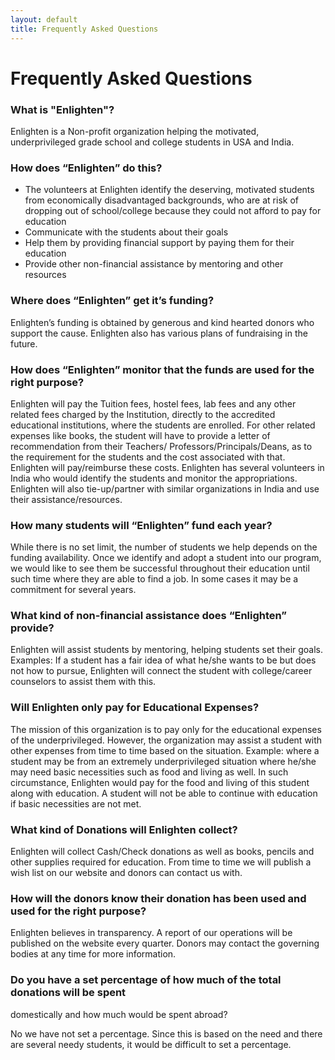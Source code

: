 ```yaml
---
layout: default
title: Frequently Asked Questions
---
```

# Frequently Asked Questions

### What is "Enlighten"?

Enlighten is a Non-profit organization helping the motivated, underprivileged
grade school and college students in USA and India.

### How does “Enlighten” do this?

  * The volunteers at Enlighten identify the deserving, motivated students from
economically disadvantaged backgrounds, who are at risk of dropping out of
school/college because they could not afford to pay for education
  * Communicate with the students about their goals
  * Help them by providing financial support by paying them for their education
  * Provide other non-financial assistance by mentoring and other resources

### Where does “Enlighten” get it’s funding?

Enlighten’s funding is obtained by generous and kind hearted donors who support the
cause. Enlighten also has various plans of fundraising in the future.

### How does “Enlighten” monitor that the funds are used for the right purpose?

Enlighten will pay the Tuition fees, hostel fees, lab fees and any other related
fees charged by the Institution, directly to the accredited educational
institutions, where the students are enrolled. For other related expenses like
books, the student will have to provide a letter of recommendation from their
Teachers/ Professors/Principals/Deans, as to the  requirement for the students
and the cost associated with that. Enlighten will pay/reimburse these costs.
Enlighten has several volunteers in India who would identify the students and
monitor the appropriations. Enlighten will also tie-up/partner with similar
organizations in India and use their assistance/resources.

### How many students will “Enlighten” fund each year?

While there is no set limit, the number of students we help depends on the funding
availability. Once we identify and adopt a student into our program, we would like
to see them be successful throughout their education until such time where they are
able to find a job. In some cases it may be a commitment for several years.

### What kind of non-financial assistance does “Enlighten” provide?

Enlighten will assist students by mentoring, helping students set their goals.
Examples: If a student has a fair idea of what he/she wants to be but does not how
to pursue, Enlighten will connect the student with college/career counselors to
assist them with this.

### Will Enlighten only pay for Educational Expenses?

The mission of this organization is to pay only for the educational expenses of
the underprivileged. However, the organization may assist a student with other
expenses from time to time based on the situation. Example: where a student may be
from an extremely underprivileged situation where he/she may need basic necessities
such as food and living as well. In such circumstance, Enlighten would pay for the
food and living of this student along with education. A student will not be able to
continue with education if basic necessities are not met.

### What kind of Donations will Enlighten collect?

Enlighten will collect Cash/Check donations as well as books, pencils and other supplies required for education. From time to time we will publish a wish list on our
website and donors can contact us with.

### How will the donors know their donation has been used and used for the right purpose?

Enlighten believes in transparency. A report of our operations will be published on
the website every quarter. Donors may contact the governing bodies at any time for
more information.

### Do you have a set percentage of how much of the total donations will be spent
domestically and how much would be spent abroad?

No we have not set a percentage. Since this is based on the  need and there are several needy students, it would be difficult to set a percentage.
